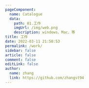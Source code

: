 ```yaml
---
pageComponent:
  name: Catalogue
  data:
    path: 01.工作
    imgUrl: /img/web.png
    description: windows、Mac、等
title: 工作
date: 2022-03-11 21:50:53
permalink: /work/
sidebar: false
article: false
comment: false
editLink: false
author:
  name: zhang
  link: https://github.com/zhangst94
---
```

